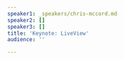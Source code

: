 ```yaml
---
speaker1: _speakers/chris-mccord.md
speaker2: []
speaker3: []
title: 'Keynote: LiveView'
audience: ''

---
```

